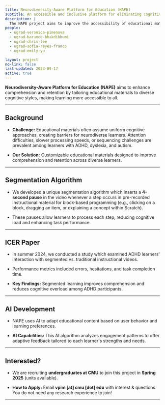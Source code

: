 ```yaml
---
title: Neurodiversity-Aware Platform for Education (NAPE)
subtitle: An accessible and inclusive platform for eliminating cognitive barriers in pedagogical material
description: |
  The NAPE project aims to improve the accessibility of educational materials by adapting them to the cognitive styles of individuals, including those with ADHD, dyslexia, and autism. It seeks to create an inclusive learning environment by removing traditional learning barriers.
people: 
  - ugrad-veronica-pimenova
  - ugrad-baramee-bhakdibhumi
  - ugrad-chris-lee
  - ugrad-sofia-reyes-franco
  - ugrad-emily-yu

layout: project
no-link: false
last-updated: 2023-09-17
active: true
---
```


**Neurodiversity-Aware Platform for Education (NAPE)** aims to enhance comprehension and retention by tailoring educational materials to diverse cognitive styles, making learning more accessible to all.

---

## Background

- **Challenge:** Educational materials often assume uniform cognitive approaches, creating barriers for neurodiverse learners. Attention difficulties, slower processing speeds, or sequencing challenges are prevalent among learners with ADHD, dyslexia, and autism.

- **Our Solution:** Customizable educational materials designed to improve comprehension and retention across diverse learners.

---

## Segmentation Algorithm

- We developed a unique segmentation algorithm which inserts a **4-second pause** in the video whenever a step occurs in pre-recorded instructional material for block-based programming (e.g., clicking on a block, dragging an item, or explaining a concept within Scratch).

- These pauses allow learners to process each step, reducing cognitive load and enhancing task performance.

---

## ICER Paper

- In summer 2024, we conducted a study which examined ADHD learners' interaction with segmented vs. traditional instructional videos.

- Performance metrics included errors, hesitations, and task completion time.

- **Key Findings:** Segmented learning improves comprehension and reduces cognitive overload among ADHD participants.

---

## AI Development

- NAPE uses AI to adapt educational content based on user behavior and learning preferences.

- **AI Capabilities:** This AI algorithm analyzes engagement patterns to offer adaptive feedback tailored to each learner's strengths and needs.

---

## Interested?

- We are recruiting **undergraduates at CMU** to join this project in **Spring 2025** (units available).

- **How to Apply:** Email **vpim [at] cmu [dot] edu** with interest & questions. You do not need any research experience to join!

---
